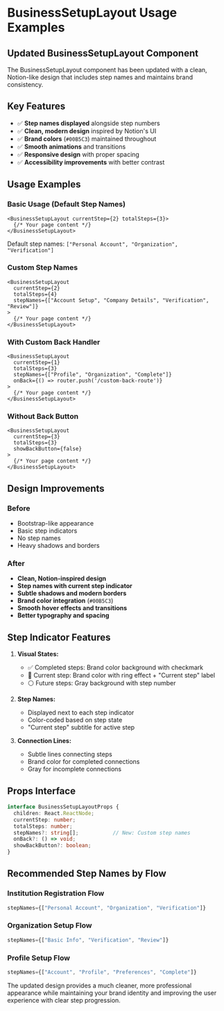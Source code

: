 # BusinessSetupLayout Usage Examples

## Updated BusinessSetupLayout Component

The BusinessSetupLayout component has been updated with a clean, Notion-like design that includes step names and maintains brand consistency.

## Key Features

- ✅ **Step names displayed** alongside step numbers
- ✅ **Clean, modern design** inspired by Notion's UI
- ✅ **Brand colors** (`#00B5C3`) maintained throughout
- ✅ **Smooth animations** and transitions
- ✅ **Responsive design** with proper spacing
- ✅ **Accessibility improvements** with better contrast

## Usage Examples

### Basic Usage (Default Step Names)
```tsx
<BusinessSetupLayout currentStep={2} totalSteps={3}>
  {/* Your page content */}
</BusinessSetupLayout>
```

Default step names: `["Personal Account", "Organization", "Verification"]`

### Custom Step Names
```tsx
<BusinessSetupLayout 
  currentStep={2} 
  totalSteps={4}
  stepNames={["Account Setup", "Company Details", "Verification", "Review"]}
>
  {/* Your page content */}
</BusinessSetupLayout>
```

### With Custom Back Handler
```tsx
<BusinessSetupLayout 
  currentStep={1} 
  totalSteps={3}
  stepNames={["Profile", "Organization", "Complete"]}
  onBack={() => router.push('/custom-back-route')}
>
  {/* Your page content */}
</BusinessSetupLayout>
```

### Without Back Button
```tsx
<BusinessSetupLayout 
  currentStep={3} 
  totalSteps={3}
  showBackButton={false}
>
  {/* Your page content */}
</BusinessSetupLayout>
```

## Design Improvements

### Before
- Bootstrap-like appearance
- Basic step indicators
- No step names
- Heavy shadows and borders

### After
- **Clean, Notion-inspired design**
- **Step names with current step indicator**
- **Subtle shadows and modern borders**
- **Brand color integration** (`#00B5C3`)
- **Smooth hover effects and transitions**
- **Better typography and spacing**

## Step Indicator Features

1. **Visual States:**
   - ✅ Completed steps: Brand color background with checkmark
   - 🔵 Current step: Brand color with ring effect + "Current step" label
   - ⚪ Future steps: Gray background with step number

2. **Step Names:**
   - Displayed next to each step indicator
   - Color-coded based on step state
   - "Current step" subtitle for active step

3. **Connection Lines:**
   - Subtle lines connecting steps
   - Brand color for completed connections
   - Gray for incomplete connections

## Props Interface

```typescript
interface BusinessSetupLayoutProps {
  children: React.ReactNode;
  currentStep: number;
  totalSteps: number;
  stepNames?: string[];           // New: Custom step names
  onBack?: () => void;
  showBackButton?: boolean;
}
```

## Recommended Step Names by Flow

### Institution Registration Flow
```typescript
stepNames={["Personal Account", "Organization", "Verification"]}
```

### Organization Setup Flow
```typescript
stepNames={["Basic Info", "Verification", "Review"]}
```

### Profile Setup Flow
```typescript
stepNames={["Account", "Profile", "Preferences", "Complete"]}
```

The updated design provides a much cleaner, more professional appearance while maintaining your brand identity and improving the user experience with clear step progression.
